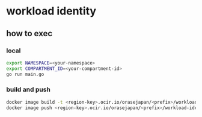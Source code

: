 # workload identity

## how to exec

### local

```sh
export NAMESPACE=<your-namespace>
export COMPARTMENT_ID=<your-compartment-id>
go run main.go
```

### build and push

```sh
docker image build -t <region-key>.ocir.io/orasejapan/<prefix>/workload-identity:1.0.0 .; \
docker image push <region-key>.ocir.io/orasejapan/<prefix>/workload-identity:1.0.0
```
